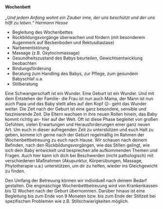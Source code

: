 #### Wochenbett 

*„Und jedem Anfang wohnt ein Zauber inne, der uns beschützt und der uns hilft zu leben.“ Hermann Hesse*

- Begleitung des Wochenbettes
- Rückbildungsvorgänge überwachen und fördern (mit besonderem Augenmerk auf Beckenboden und Rektusdiastase)
- Narbenentstörung
- Massage (z.B. Oxytocinmassage)
- Gesundheitszustand des Babys beurteilen, Gewichtsentwicklung beobachten
- Bindungsförderung
- Beratung zum Handling des Babys, zur Pflege, zum gesundem Babyschlaf u.a.
- Stillberatung

Eine Schwangerschaft ist ein Wunder. Eine Geburt ist ein Wunder. Und mit dem Entstehen der Familie- die Frau ist nun auch Mama, der Mann ist nun auch Papa und das Baby stellt alles auf den Kopf 😉- geht das Wunder weiter.
Die Zeit nach der Geburt ist eine ganz besondere, sensible und faszinierende Zeit. Die Eltern wachsen in ihre neuen Rollen hinein, das Baby kommt richtig an- hier auf der Welt. Oft ist diese Phase begleitet von großen Gefühlen, vielen Erwartungen und Herausforderungen einer ganz neuen Art.
Um euch in dieser aufregenden Zeit zu unterstützen und euch Halt zu geben, komme ich gerne nach der Geburt regelmäßig im Rahmen der Wochenbettbetreuung zu euch nach Hause. Wir schauen nach deinem Befinden, nach den Rückbildungsvorgängen, wie das Stillen gelingt, wie sich dein Baby entwickelt und besprechen alle aufkommenden Themen und Fragen.
Auch hier kann ich dich bei Beschwerden (nicht pathologisch) mit verschiedenen Maßnahmen (Akupunktur, Körperübungen, Massage, Phytotherapie u.a.) unterstützen, um dir zu helfen, wieder ins Gleichgewicht zu finden.

Den Umfang der Betreuung können wir individuell nach deinem Bedarf gestalten. Die engmaschige Wochenbettbetreuung wird von Krankenkassen bis 12 Wochen nach der Geburt übernommen. Darüber hinaus ist eine Begleitung bis zum Ende von 9 Monaten bzw. bis zum Ende der Stillzeit bei spezifischen Problemen wie z.B. Stillschwierigkeiten möglich.
